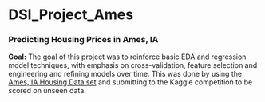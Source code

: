 # DSI_Project_Ames

### Predicting Housing Prices in Ames, IA


**Goal:** The goal of this project was to reinforce basic EDA and regression model techniques, with emphasis on  cross-validation, feature selection and  engineering and refining models over time. This was done by using the [Ames, IA Housing Data set](https://www.kaggle.com/c/house-prices-advanced-regression-techniques "Ames Kaggle Competition") and submitting to the Kaggle competition to be scored on unseen data.

